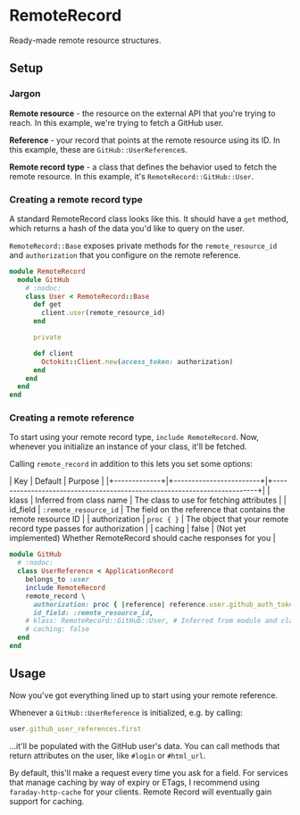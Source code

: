 # RemoteRecord

Ready-made remote resource structures.

## Setup

### Jargon

**Remote resource** - the resource on the external API that you're trying to
reach. In this example, we're trying to fetch a GitHub user.

**Reference** - your record that points at the remote resource using its ID. In
this example, these are `GitHub::UserReference`s.

**Remote record type** - a class that defines the behavior used to fetch the
remote resource. In this example, it's `RemoteRecord::GitHub::User`.

### Creating a remote record type

A standard RemoteRecord class looks like this. It should have a `get` method,
which returns a hash of the data you'd like to query on the user.

`RemoteRecord::Base` exposes private methods for the `remote_resource_id` and
`authorization` that you configure on the remote reference.

```ruby
module RemoteRecord
  module GitHub
    # :nodoc:
    class User < RemoteRecord::Base
      def get
        client.user(remote_resource_id)
      end

      private

      def client
        Octokit::Client.new(access_token: authorization)
      end
    end
  end
end
```

### Creating a remote reference

To start using your remote record type, `include RemoteRecord`. Now, whenever
you initialize an instance of your class, it'll be fetched.

Calling `remote_record` in addition to this lets you set some options:

| Key           | Default                  | Purpose                                                                   |
|+-------------+|+------------------------+|+-------------------------------------------------------------------------+|
| klass         | Inferred from class name | The class to use for fetching attributes                                  |
| id_field      | `:remote_resource_id`    | The field on the reference that contains the remote resource ID           |
| authorization | `proc { }`               | The object that your remote record type passes for authorization          |
| caching       | false                    | (Not yet implemented) Whether RemoteRecord should cache responses for you |

```ruby
module GitHub
  # :nodoc:
  class UserReference < ApplicationRecord
    belongs_to :user
    include RemoteRecord
    remote_record \
      authorization: proc { |reference| reference.user.github_auth_tokens.active.first.token },
      id_field: :remote_resource_id,
    # klass: RemoteRecord::GitHub::User, # Inferred from module and class name
    # caching: false
  end
end
```

## Usage

Now you've got everything lined up to start using your remote reference.

Whenever a `GitHub::UserReference` is initialized, e.g. by calling:

```ruby
user.github_user_references.first
```

...it'll be populated with the GitHub user's data. You can call methods that
return attributes on the user, like `#login` or `#html_url`.

By default, this'll make a request every time you ask for a field. For services
that manage caching by way of expiry or ETags, I recommend using
`faraday-http-cache` for your clients. Remote Record will eventually gain
support for caching.
